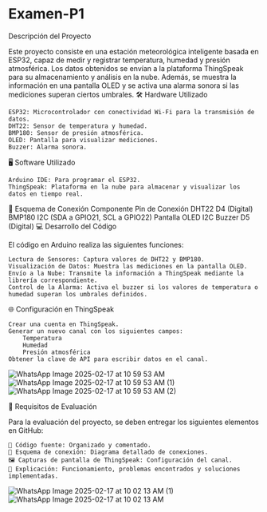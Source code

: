 # Examen-P1

Descripción del Proyecto

Este proyecto consiste en una estación meteorológica inteligente basada en ESP32, capaz de medir y registrar temperatura, humedad y presión atmosférica. Los datos obtenidos se envían a la plataforma ThingSpeak para su almacenamiento y análisis en la nube. Además, se muestra la información en una pantalla OLED y se activa una alarma sonora si las mediciones superan ciertos umbrales.
🛠️ Hardware Utilizado

    ESP32: Microcontrolador con conectividad Wi-Fi para la transmisión de datos.
    DHT22: Sensor de temperatura y humedad.
    BMP180: Sensor de presión atmosférica.
    OLED: Pantalla para visualizar mediciones.
    Buzzer: Alarma sonora.

🖥️ Software Utilizado

    Arduino IDE: Para programar el ESP32.
    ThingSpeak: Plataforma en la nube para almacenar y visualizar los datos en tiempo real.

🔌 Esquema de Conexión
Componente	Pin de Conexión
DHT22	D4 (Digital)
BMP180	I2C (SDA a GPIO21, SCL a GPIO22)
Pantalla OLED	I2C
Buzzer	D5 (Digital)
💻 Desarrollo del Código

El código en Arduino realiza las siguientes funciones:

    Lectura de Sensores: Captura valores de DHT22 y BMP180.
    Visualización de Datos: Muestra las mediciones en la pantalla OLED.
    Envío a la Nube: Transmite la información a ThingSpeak mediante la librería correspondiente.
    Control de la Alarma: Activa el buzzer si los valores de temperatura o humedad superan los umbrales definidos.

🌐 Configuración en ThingSpeak

    Crear una cuenta en ThingSpeak.
    Generar un nuevo canal con los siguientes campos:
        Temperatura
        Humedad
        Presión atmosférica
    Obtener la clave de API para escribir datos en el canal.

![WhatsApp Image 2025-02-17 at 10 59 53 AM](https://github.com/user-attachments/assets/c914876c-fd65-4fdf-b088-f133222bdb40)
![WhatsApp Image 2025-02-17 at 10 59 53 AM (1)](https://github.com/user-attachments/assets/269f167f-5d69-4d50-9897-2bc6a3976a2c)
![WhatsApp Image 2025-02-17 at 10 59 53 AM (2)](https://github.com/user-attachments/assets/91472fe4-cfb6-4ff9-bd4a-c521dcd0b4b0)


📑 Requisitos de Evaluación

Para la evaluación del proyecto, se deben entregar los siguientes elementos en GitHub:

    📜 Código fuente: Organizado y comentado.
    📡 Esquema de conexión: Diagrama detallado de conexiones.
    🖼️ Capturas de pantalla de ThingSpeak: Configuración del canal.
    📝 Explicación: Funcionamiento, problemas encontrados y soluciones implementadas.

![WhatsApp Image 2025-02-17 at 10 02 13 AM (1)](https://github.com/user-attachments/assets/a480d13f-520a-4448-be19-a27cbf8bbf54)
![WhatsApp Image 2025-02-17 at 10 02 13 AM](https://github.com/user-attachments/assets/4b0291dd-86e2-4968-9093-6a2a51a41778)





